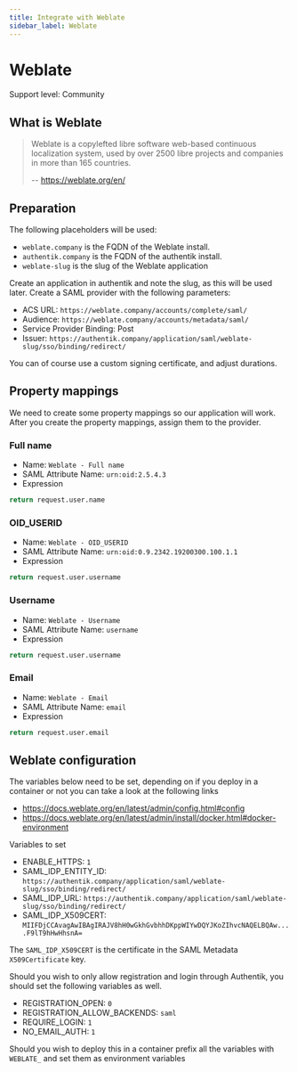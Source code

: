 ```yaml
---
title: Integrate with Weblate
sidebar_label: Weblate
---
```


# Weblate

<span class="badge badge--secondary">Support level: Community</span>

## What is Weblate

> Weblate is a copylefted libre software web-based continuous localization system, used by over 2500 libre projects and companies in more than 165 countries.
>
> -- https://weblate.org/en/

## Preparation

The following placeholders will be used:

-   `weblate.company` is the FQDN of the Weblate install.
-   `authentik.company` is the FQDN of the authentik install.
-   `weblate-slug` is the slug of the Weblate application

Create an application in authentik and note the slug, as this will be used later. Create a SAML provider with the following parameters:

-   ACS URL: `https://weblate.company/accounts/complete/saml/`
-   Audience: `https://weblate.company/accounts/metadata/saml/`
-   Service Provider Binding: Post
-   Issuer: `https://authentik.company/application/saml/weblate-slug/sso/binding/redirect/`

You can of course use a custom signing certificate, and adjust durations.

## Property mappings

We need to create some property mappings so our application will work. After you create the property mappings, assign them to the provider.

### Full name

-   Name: `Weblate - Full name`
-   SAML Attribute Name: `urn:oid:2.5.4.3`
-   Expression

```python
return request.user.name
```

### OID_USERID

-   Name: `Weblate - OID_USERID`
-   SAML Attribute Name: `urn:oid:0.9.2342.19200300.100.1.1`
-   Expression

```python
return request.user.username
```

### Username

-   Name: `Weblate - Username`
-   SAML Attribute Name: `username`
-   Expression

```python
return request.user.username
```

### Email

-   Name: `Weblate - Email`
-   SAML Attribute Name: `email`
-   Expression

```python
return request.user.email
```

## Weblate configuration

The variables below need to be set, depending on if you deploy in a container or not you can take a look at the following links

-   https://docs.weblate.org/en/latest/admin/config.html#config
-   https://docs.weblate.org/en/latest/admin/install/docker.html#docker-environment

Variables to set

-   ENABLE_HTTPS: `1`
-   SAML_IDP_ENTITY_ID: `https://authentik.company/application/saml/weblate-slug/sso/binding/redirect/`
-   SAML_IDP_URL: `https://authentik.company/application/saml/weblate-slug/sso/binding/redirect/`
-   SAML_IDP_X509CERT: `MIIFDjCCAvagAwIBAgIRAJV8hH0wGkhGvbhhDKppWIYwDQYJKoZIhvcNAQELBQAw....F9lT9hHwHhsnA=`

The `SAML_IDP_X509CERT` is the certificate in the SAML Metadata `X509Certificate` key.

Should you wish to only allow registration and login through Authentik, you should set the following variables as well.

-   REGISTRATION_OPEN: `0`
-   REGISTRATION_ALLOW_BACKENDS: `saml`
-   REQUIRE_LOGIN: `1`
-   NO_EMAIL_AUTH: `1`

Should you wish to deploy this in a container prefix all the variables with `WEBLATE_` and set them as environment variables
